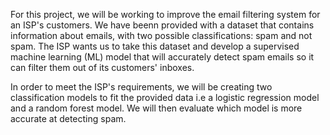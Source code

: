 For this project, we will be working to improve the email filtering system for an ISP's customers. We have beenn provided with a dataset that contains information about emails, with two possible classifications: spam and not spam. The ISP wants us to take this dataset and develop a supervised machine learning (ML) model that will accurately detect spam emails so it can filter them out of its customers' inboxes.

In order to meet the ISP's requirements, we will be creating two classification models to fit the provided data i.e a logistic regression model and a random forest model. We will then evaluate which model is more accurate at detecting spam. 
